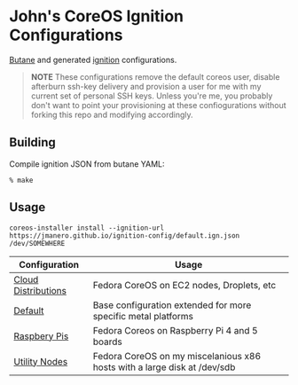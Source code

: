 John's CoreOS Ignition Configurations
=====================================

[Butane](https://coreos.github.io/butane/config-fcos-v1_5/) and generated [ignition](https://coreos.github.io/ignition/) configurations.

> **NOTE**
> These configurations remove the default coreos user, disable afterburn ssh-key delivery and provision a user for me with my current set of personal SSH keys. Unless you're me, you probably don't want to point your provisioning at these confiogurations without forking this repo and modifying accordingly.

## Building

Compile ignition JSON from butane YAML:

```
% make
```

## Usage

```
coreos-installer install --ignition-url https://jmanero.github.io/ignition-config/default.ign.json /dev/SOMEWHERE
```

| Configuration | Usage |
|---------------|-------|
|[Cloud Distributions](https://jmanero.github.io/ignition-config/cloud.ign.json) | Fedora CoreOS on EC2 nodes, Droplets, etc |
|[Default](https://jmanero.github.io/ignition-config/default.ign.json) | Base configuration extended for more specific metal platforms |
|[Raspbery Pis](https://jmanero.github.io/ignition-config/pi.ign.json) | Fedora Coreos on Raspberry Pi 4 and 5 boards |
|[Utility Nodes](https://jmanero.github.io/ignition-config/util.ign.json) | Fedora CoreOS on my miscelanious x86 hosts with a large disk at /dev/sdb |
